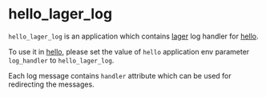# hello\_lager\_log

`hello_lager_log` is an application which contains [lager][2] log handler for
[hello][1].

To use it in [hello][1], please set the value of `hello` application env
parameter `log_handler` to `hello_lager_log`.

Each log message contains `handler` attribute which can be used for redirecting
the messages.

[1]: https://github.com/fjl/hello
[2]: https://github.com/basho/lager
